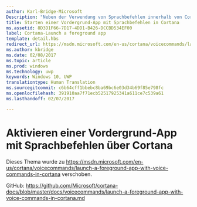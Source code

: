 ```yaml
---
author: Karl-Bridge-Microsoft
Description: "Neben der Verwendung von Sprachbefehlen innerhalb von Cortana für den Zugriff auf Systemfeatures können Sie mithilfe von Sprachbefehlen über Cortana auch eine Vordergrund-App starten und eine Aktion oder einen Befehl angeben, der innerhalb der App ausgeführt wird."
title: Starten einer Vordergrund-App mit Sprachbefehlen in Cortana
ms.assetid: 8D3D1F66-7D17-4DD1-B426-DCCBD534EF00
label: Cortana-Launch a foreground app
template: detail.hbs
redirect_url: https://msdn.microsoft.com/en-us/cortana/voicecommands/launch-a-foreground-app-with-voice-commands-in-cortana
ms.author: kbridge
ms.date: 02/08/2017
ms.topic: article
ms.prod: windows
ms.technology: uwp
keywords: Windows 10, UWP
translationtype: Human Translation
ms.sourcegitcommit: c6b64cff1bbebc8ba69bc6e03d34b69f85e798fc
ms.openlocfilehash: 391910aa7f71ecb52517925341a611ce7c539a61
ms.lasthandoff: 02/07/2017

---
```


# <a name="activate-a-foreground-app-with-voice-commands-through-cortana"></a>Aktivieren einer Vordergrund-App mit Sprachbefehlen über Cortana

Dieses Thema wurde zu https://msdn.microsoft.com/en-us/cortana/voicecommands/launch-a-foreground-app-with-voice-commands-in-cortana verschoben.

GitHub: https://github.com/Microsoft/cortana-docs/blob/master/docs/voicecommands/launch-a-foreground-app-with-voice-commands-in-cortana.md

